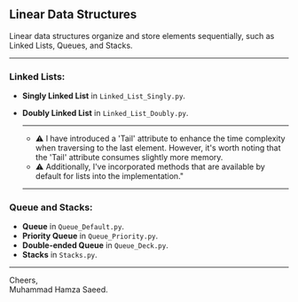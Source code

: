 ## Linear Data Structures
Linear data structures organize and store elements sequentially, such as Linked Lists, Queues, and Stacks.
***
### Linked Lists:
- **Singly Linked List** in `Linked_List_Singly.py`.
- **Doubly Linked List** in `Linked_List_Doubly.py`.

  ***
  - ⚠ I have introduced a 'Tail' attribute to enhance the time complexity when traversing to the last element. However, it's worth noting that the 'Tail' attribute consumes slightly more memory.
  - ⚠ Additionally, I've incorporated methods that are available by default for lists into the implementation."
  ***

### Queue and Stacks:
- **Queue** in `Queue_Default.py`.
- **Priority Queue** in `Queue_Priority.py`.
- **Double-ended Queue** in `Queue_Deck.py`.
- **Stacks** in `Stacks.py`.
***
Cheers,  
Muhammad Hamza Saeed.
